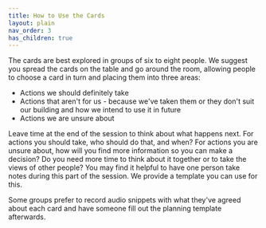 ```yaml
---
title: How to Use the Cards
layout: plain
nav_order: 3      
has_children: true
---
```



The cards are best explored in groups of six to eight people.  We suggest you spread the cards on the table and go around the room, allowing people to choose a card in turn and placing them into three areas:

- Actions we should definitely take
- Actions that aren't for us - because we've taken them or they don't suit our building and how we intend to use it in future
- Actions we are unsure about

Leave time at the end of the session to think about what happens next.  For actions you should take, who should do that, and when?  For actions you are unsure about, how will you find more information so you can make a decision?  Do you need more time to think about it together or to take the views of other people?  You may find it helpful to have one person take notes during this part of the session.  We provide a template you can use for this.
 
Some groups prefer to record audio snippets with what they've agreed about each card and have someone fill out the planning template afterwards.

<!-- 
It's good to give people a free choice of cards when they explore the set, but the early cards come in sets with a natural order:   

- Step 1: Basic Steps
- Step 2: Reduce Energy Demand, part of Energy Efficiency
- Step 3: Address Heat Loss, part of Energy Efficiency
- Step 4: Decarbonise, part of Clean Energy
- Step 5: Generate Energy, part of Clean Energy

Usually taking actions in the order the groups appear leads to a good balance of fast and large carbon reductions.
-->
